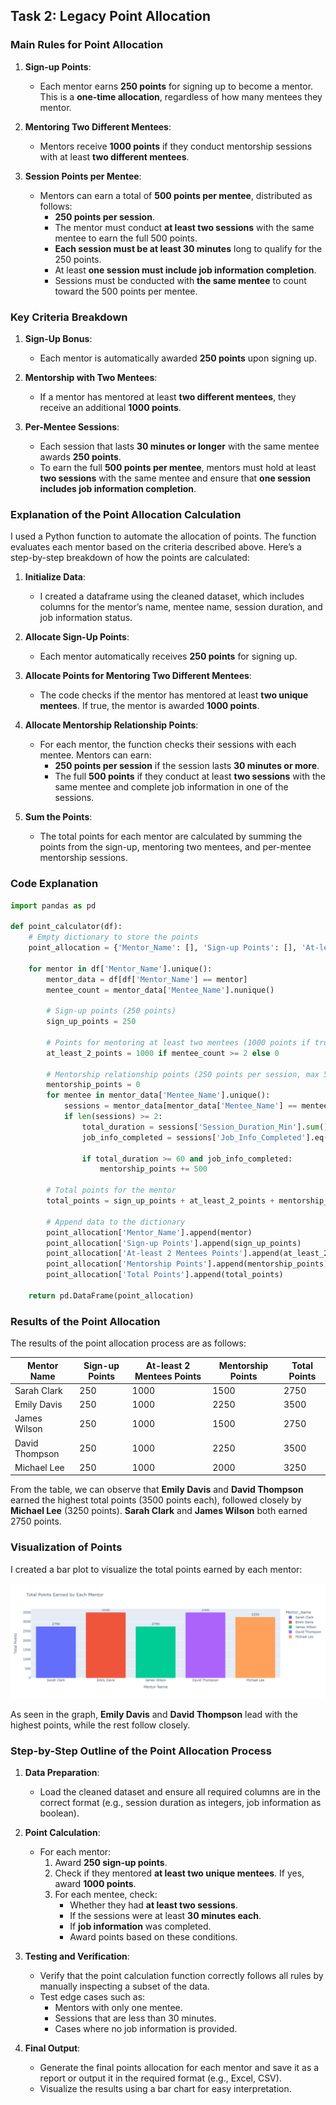 ## Task 2: Legacy Point Allocation

### Main Rules for Point Allocation

1. **Sign-up Points**:
   - Each mentor earns **250 points** for signing up to become a mentor. This is a **one-time allocation**, regardless of how many mentees they mentor.

2. **Mentoring Two Different Mentees**:
   - Mentors receive **1000 points** if they conduct mentorship sessions with at least **two different mentees**.

3. **Session Points per Mentee**:
   - Mentors can earn a total of **500 points per mentee**, distributed as follows:
     - **250 points per session**.
     - The mentor must conduct **at least two sessions** with the same mentee to earn the full 500 points.
     - **Each session must be at least 30 minutes** long to qualify for the 250 points.
     - At least **one session must include job information completion**.
     - Sessions must be conducted with **the same mentee** to count toward the 500 points per mentee.

### Key Criteria Breakdown

1. **Sign-Up Bonus**:
   - Each mentor is automatically awarded **250 points** upon signing up.

2. **Mentorship with Two Mentees**:
   - If a mentor has mentored at least **two different mentees**, they receive an additional **1000 points**.

3. **Per-Mentee Sessions**:
   - Each session that lasts **30 minutes or longer** with the same mentee awards **250 points**.
   - To earn the full **500 points per mentee**, mentors must hold at least **two sessions** with the same mentee and ensure that **one session includes job information completion**.

### Explanation of the Point Allocation Calculation

I used a Python function to automate the allocation of points. The function evaluates each mentor based on the criteria described above. Here’s a step-by-step breakdown of how the points are calculated:

1. **Initialize Data**:
   - I created a dataframe using the cleaned dataset, which includes columns for the mentor’s name, mentee name, session duration, and job information status.

2. **Allocate Sign-Up Points**:
   - Each mentor automatically receives **250 points** for signing up.

3. **Allocate Points for Mentoring Two Different Mentees**:
   - The code checks if the mentor has mentored at least **two unique mentees**. If true, the mentor is awarded **1000 points**.

4. **Allocate Mentorship Relationship Points**:
   - For each mentor, the function checks their sessions with each mentee. Mentors can earn:
     - **250 points per session** if the session lasts **30 minutes or more**.
     - The full **500 points** if they conduct at least **two sessions** with the same mentee and complete job information in one of the sessions.

5. **Sum the Points**:
   - The total points for each mentor are calculated by summing the points from the sign-up, mentoring two mentees, and per-mentee mentorship sessions.

### Code Explanation

```python
import pandas as pd

def point_calculator(df):
    # Empty dictionary to store the points
    point_allocation = {'Mentor_Name': [], 'Sign-up Points': [], 'At-least 2 Mentees Points': [], 'Mentorship Points': [], 'Total Points': []}

    for mentor in df['Mentor_Name'].unique():
        mentor_data = df[df['Mentor_Name'] == mentor]
        mentee_count = mentor_data['Mentee_Name'].nunique()

        # Sign-up points (250 points)
        sign_up_points = 250

        # Points for mentoring at least two mentees (1000 points if true)
        at_least_2_points = 1000 if mentee_count >= 2 else 0

        # Mentorship relationship points (250 points per session, max 500 per mentee)
        mentorship_points = 0
        for mentee in mentor_data['Mentee_Name'].unique():
            sessions = mentor_data[mentor_data['Mentee_Name'] == mentee]
            if len(sessions) >= 2:
                total_duration = sessions['Session_Duration_Min'].sum()
                job_info_completed = sessions['Job_Info_Completed'].eq('Yes').any()
                
                if total_duration >= 60 and job_info_completed:
                    mentorship_points += 500

        # Total points for the mentor
        total_points = sign_up_points + at_least_2_points + mentorship_points

        # Append data to the dictionary
        point_allocation['Mentor_Name'].append(mentor)
        point_allocation['Sign-up Points'].append(sign_up_points)
        point_allocation['At-least 2 Mentees Points'].append(at_least_2_points)
        point_allocation['Mentorship Points'].append(mentorship_points)
        point_allocation['Total Points'].append(total_points)

    return pd.DataFrame(point_allocation)
```

### Results of the Point Allocation

The results of the point allocation process are as follows:

| Mentor Name     | Sign-up Points | At-least 2 Mentees Points | Mentorship Points | Total Points |
|-----------------|----------------|---------------------------|-------------------|--------------|
| Sarah Clark     | 250            | 1000                      | 1500              | 2750         |
| Emily Davis     | 250            | 1000                      | 2250              | 3500         |
| James Wilson    | 250            | 1000                      | 1500              | 2750         |
| David Thompson  | 250            | 1000                      | 2250              | 3500         |
| Michael Lee     | 250            | 1000                      | 2000              | 3250         |

From the table, we can observe that **Emily Davis** and **David Thompson** earned the highest total points (3500 points each), followed closely by **Michael Lee** (3250 points). **Sarah Clark** and **James Wilson** both earned 2750 points.

### Visualization of Points

I created a bar plot to visualize the total points earned by each mentor:

![Total Points Earned by Each Mentor](<Total Points Earned by each Member.png>)

As seen in the graph, **Emily Davis** and **David Thompson** lead with the highest points, while the rest follow closely.

### Step-by-Step Outline of the Point Allocation Process

1. **Data Preparation**:
   - Load the cleaned dataset and ensure all required columns are in the correct format (e.g., session duration as integers, job information as boolean).
   
2. **Point Calculation**:
   - For each mentor:
     1. Award **250 sign-up points**.
     2. Check if they mentored **at least two unique mentees**. If yes, award **1000 points**.
     3. For each mentee, check:
        - Whether they had **at least two sessions**.
        - If the sessions were at least **30 minutes each**.
        - If **job information** was completed.
        - Award points based on these conditions.

3. **Testing and Verification**:
   - Verify that the point calculation function correctly follows all rules by manually inspecting a subset of the data.
   - Test edge cases such as:
     - Mentors with only one mentee.
     - Sessions that are less than 30 minutes.
     - Cases where no job information is provided.

4. **Final Output**:
   - Generate the final points allocation for each mentor and save it as a report or output it in the required format (e.g., Excel, CSV).
   - Visualize the results using a bar chart for easy interpretation.

